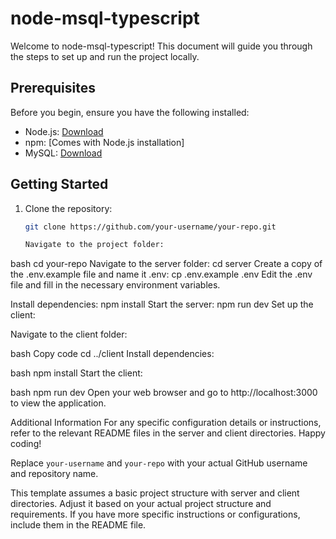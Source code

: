 # node-msql-typescript

Welcome to node-msql-typescript! This document will guide you through the steps to set up and run the project locally.

## Prerequisites

Before you begin, ensure you have the following installed:

- Node.js: [Download](https://nodejs.org/)
- npm: [Comes with Node.js installation]
- MySQL: [Download](https://www.mysql.com/)

## Getting Started

1. Clone the repository:

   ```bash
   git clone https://github.com/your-username/your-repo.git

   Navigate to the project folder:
bash
cd your-repo
Navigate to the server folder:
cd server
Create a copy of the .env.example file and name it .env:
cp .env.example .env
Edit the .env file and fill in the necessary environment variables.

Install dependencies:
npm install
Start the server:
npm run dev
Set up the client:

Navigate to the client folder:

bash
Copy code
cd ../client
Install dependencies:

bash
npm install
Start the client:

bash
npm run dev
Open your web browser and go to http://localhost:3000 to view the application.

Additional Information
For any specific configuration details or instructions, refer to the relevant README files in the server and client directories.
Happy coding!


Replace `your-username` and `your-repo` with your actual GitHub username and repository name.

This template assumes a basic project structure with server and client directories. Adjust it based on your actual project structure and requirements. If you have more specific instructions or configurations, include them in the README file.


